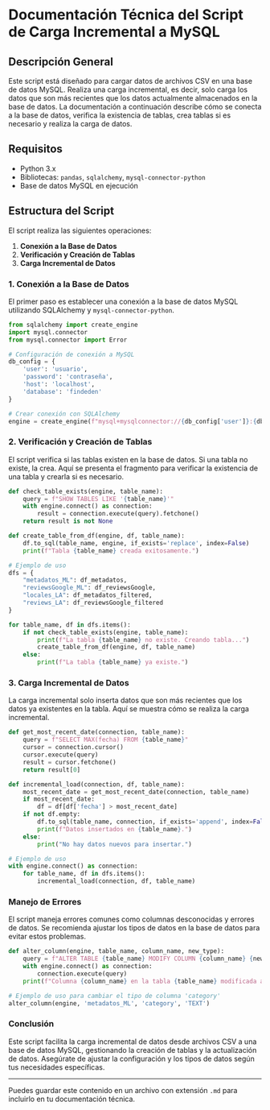 # Documentación Técnica del Script de Carga Incremental a MySQL

## Descripción General

Este script está diseñado para cargar datos de archivos CSV en una base de datos MySQL. Realiza una carga incremental, es decir, solo carga los datos que son más recientes que los datos actualmente almacenados en la base de datos. La documentación a continuación describe cómo se conecta a la base de datos, verifica la existencia de tablas, crea tablas si es necesario y realiza la carga de datos.

## Requisitos

- Python 3.x
- Bibliotecas: `pandas`, `sqlalchemy`, `mysql-connector-python`
- Base de datos MySQL en ejecución

## Estructura del Script

El script realiza las siguientes operaciones:

1. **Conexión a la Base de Datos**
2. **Verificación y Creación de Tablas**
3. **Carga Incremental de Datos**

### 1. Conexión a la Base de Datos

El primer paso es establecer una conexión a la base de datos MySQL utilizando SQLAlchemy y `mysql-connector-python`.

```python
from sqlalchemy import create_engine
import mysql.connector
from mysql.connector import Error

# Configuración de conexión a MySQL
db_config = {
    'user': 'usuario',
    'password': 'contraseña',
    'host': 'localhost',
    'database': 'findeden'
}

# Crear conexión con SQLAlchemy
engine = create_engine(f"mysql+mysqlconnector://{db_config['user']}:{db_config['password']}@{db_config['host']}/{db_config['database']}")
```

### 2. Verificación y Creación de Tablas

El script verifica si las tablas existen en la base de datos. Si una tabla no existe, la crea. Aquí se presenta el fragmento para verificar la existencia de una tabla y crearla si es necesario.

```python
def check_table_exists(engine, table_name):
    query = f"SHOW TABLES LIKE '{table_name}'"
    with engine.connect() as connection:
        result = connection.execute(query).fetchone()
    return result is not None

def create_table_from_df(engine, df, table_name):
    df.to_sql(table_name, engine, if_exists='replace', index=False)
    print(f"Tabla {table_name} creada exitosamente.")

# Ejemplo de uso
dfs = {
    "metadatos_ML": df_metadatos,
    "reviewsGoogle_ML": df_reviewsGoogle,
    "locales_LA": df_metadatos_filtered,
    "reviews_LA": df_reviewsGoogle_filtered
}

for table_name, df in dfs.items():
    if not check_table_exists(engine, table_name):
        print(f"La tabla {table_name} no existe. Creando tabla...")
        create_table_from_df(engine, df, table_name)
    else:
        print(f"La tabla {table_name} ya existe.")
```

### 3. Carga Incremental de Datos

La carga incremental solo inserta datos que son más recientes que los datos ya existentes en la tabla. Aquí se muestra cómo se realiza la carga incremental.

```python
def get_most_recent_date(connection, table_name):
    query = f"SELECT MAX(fecha) FROM {table_name}"
    cursor = connection.cursor()
    cursor.execute(query)
    result = cursor.fetchone()
    return result[0]

def incremental_load(connection, df, table_name):
    most_recent_date = get_most_recent_date(connection, table_name)
    if most_recent_date:
        df = df[df['fecha'] > most_recent_date]
    if not df.empty:
        df.to_sql(table_name, connection, if_exists='append', index=False)
        print(f"Datos insertados en {table_name}.")
    else:
        print("No hay datos nuevos para insertar.")

# Ejemplo de uso
with engine.connect() as connection:
    for table_name, df in dfs.items():
        incremental_load(connection, df, table_name)
```

### Manejo de Errores

El script maneja errores comunes como columnas desconocidas y errores de datos. Se recomienda ajustar los tipos de datos en la base de datos para evitar estos problemas.

```python
def alter_column(engine, table_name, column_name, new_type):
    query = f"ALTER TABLE {table_name} MODIFY COLUMN {column_name} {new_type}"
    with engine.connect() as connection:
        connection.execute(query)
    print(f"Columna {column_name} en la tabla {table_name} modificada a {new_type}.")

# Ejemplo de uso para cambiar el tipo de columna 'category'
alter_column(engine, 'metadatos_ML', 'category', 'TEXT')
```

### Conclusión

Este script facilita la carga incremental de datos desde archivos CSV a una base de datos MySQL, gestionando la creación de tablas y la actualización de datos. Asegúrate de ajustar la configuración y los tipos de datos según tus necesidades específicas.

---

Puedes guardar este contenido en un archivo con extensión `.md` para incluirlo en tu documentación técnica.